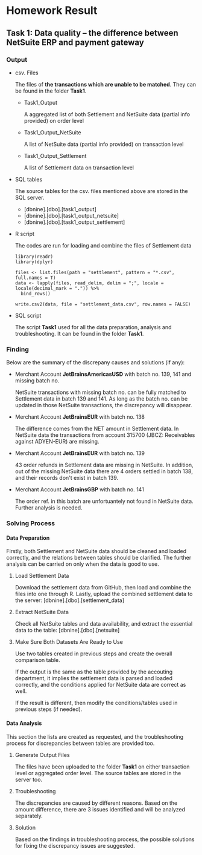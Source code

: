 # Homework Result

## Task 1: Data quality – the difference between NetSuite ERP and payment gateway

### Output

- csv. Files

  The files of **the transactions which are unable to be matched**. They can be found in the folder **Task1**. 

  - Task1_Output
    
    A aggregated list of both Settlement and NetSuite data (partial info provided) on order level
  
  - Task1_Output_NetSuite

    A list of NetSuite data (partial info provided) on transaction level

  - Task1_Output_Settlement

    A list of Settlement data on transaction level
      
- SQL tables

  The source tables for the csv. files mentioned above are stored in the SQL server.
  
  - [dbnine].[dbo].[task1_output]
  - [dbnine].[dbo].[task1_output_netsuite]
  - [dbnine].[dbo].[task1_output_settlement]

- R script
  
  The codes are run for loading and combine the files of Settlement data
  
  ```
  library(readr)
  library(dplyr)

  files <- list.files(path = "settlement", pattern = "*.csv", full.names = T)
  data <- lapply(files, read_delim, delim = ";", locale = locale(decimal_mark = ".")) %>% 
    bind_rows()

  write.csv2(data, file = "settlement_data.csv", row.names = FALSE)
  ```
  
- SQL script 

  The script **Task1** used for all the data preparation, analysis and troubleshooting. It can be found in the folder **Task1**.

### Finding

Below are the summary of the discrepany causes and solutions (if any):

- Merchant Account **JetBrainsAmericasUSD** with batch no. 139, 141 and missing batch no.

  NetSuite transactions with missing batch no. can be fully matched to Settlement data in batch 139 and 141.
  As long as the batch no. can be updated in those NetSuite transactions, the discrepancy will disappear.

- Merchant Account **JetBrainsEUR** with batch no. 138

  The difference comes from the NET amount in Settlement data.
  In NetSuite data the transactions from account 315700 (JBCZ: Receivables against ADYEN-EUR) are missing.
  
- Merchant Account **JetBrainsEUR** with batch no. 139

  43 order refunds in Settlement data are missing in NetSuite.
  In addition, out of the missing NetSuite data there are 4 orders settled in batch 138, and their records don't exist in batch 139.

- Merchant Account **JetBrainsGBP** with batch no. 141

  The order ref. in this batch are unfortuantely not found in NetSuite data. Further analysis is needed.

### Solving Process

#### Data Preparation

Firstly, both Settlement and NetSuite data should be cleaned and loaded correctly, and the relations between tables should be clarified. The further analysis can be carried on only when the data is good to use.

1. Load Settlement Data 
   
   Download the settlement data from GitHub, then load and combine the files into one through R. Lastly, upload the combined settlement data to the server: [dbnine].[dbo].[settlement_data]

2. Extract NetSuite Data 
   
   Check all NetSuite tables and data availability, and extract the essential data to the table: [dbnine].[dbo].[netsuite]

3. Make Sure Both Datasets Are Ready to Use 
   
   Use two tables created in previous steps and create the overall comparison table. 
   
   If the output is the same as the table provided by the accouting department, it implies the settlement data is parsed and loaded correctly, and the conditions applied for NetSuite data are correct as well. 
   
   If the result is different, then modify the conditions/tables used in previous steps (if needed).

#### Data Analysis

This section the lists are created as requested, and the troubleshooting process for discrepancies between tables are provided too.

1. Generate Output Files

   The files have been uploaded to the folder **Task1** on either transaction level or aggregated order level. The source tables are stored in the server too. 

2. Troubleshooting

   The discrepancies are caused by different reasons. Based on the amount difference, there are 3 issues identified and will be analyzed separately.
   
3. Solution
   
   Based on the findings in troubleshooting process, the possible solutions for fixing the discrepancy issues are suggested. 
